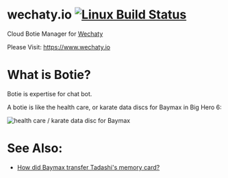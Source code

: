 # wechaty.io [![Linux Build Status](https://travis-ci.org/zixia/wechaty.io.svg?branch=master)](https://travis-ci.org/zixia/wechaty.io)
Cloud Botie Manager for [Wechaty](https://github.com/zixia/wechaty)

Please Visit: https://www.wechaty.io

# What is Botie?

Botie is expertise for chat bot.

A botie is like the health care, or karate data discs for Baymax in Big Hero 6:

![health care / karate data disc for Baymax](http://i.stack.imgur.com/ze3PM.png "disc")

# See Also:

* [How did Baymax transfer Tadashi's memory card?](http://scifi.stackexchange.com/a/83897)
